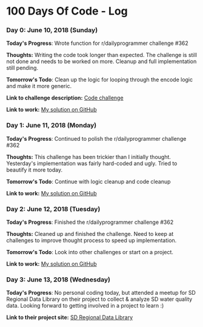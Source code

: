 # 100 Days Of Code - Log

### Day 0: June 10, 2018 (Sunday)

**Today's Progress**: Wrote function for r/dailyprogrammer challenge \#362

**Thoughts:** Writing the code took longer than expected. The challenge is still not done and needs to be worked on more. Cleanup and full implementation still pending.

**Tomorrow's Todo**: Clean up the logic for looping through the encode logic and make it more generic.

**Link to challenge description:** [Code challenge](https://www.reddit.com/r/dailyprogrammer/comments/8n8tog/20180530_challenge_362_intermediate_route/)

**Link to work:** [My solution on GitHub](https://github.com/azaleax/dailyprogrammer-challenges/tree/master/challenge-362-route-cipher)


### Day 1: June 11, 2018 (Monday)

**Today's Progress**: Continued to polish the r/dailyprogrammer challenge \#362

**Thoughts:** This challenge has been trickier than I initially thought. Yesterday's implementation was fairly hard-coded and ugly. Tried to beautify it more today.

**Tomorrow's Todo**: Continue with logic cleanup and code cleanup

**Link to work:** [My solution on GitHub](https://github.com/azaleax/dailyprogrammer-challenges/tree/master/challenge-362-route-cipher)


### Day 2: June 12, 2018 (Tuesday)

**Today's Progress**: Finished the r/dailyprogrammer challenge \#362

**Thoughts:** Cleaned up and finished the challenge. Need to keep at challenges to improve thought process to speed up implementation.

**Tomorrow's Todo**: Look into other challenges or start on a project.

**Link to work:** [My solution on GitHub](https://github.com/azaleax/dailyprogrammer-challenges/tree/master/challenge-362-route-cipher)


### Day 3: June 13, 2018 (Wednesday)

**Today's Progress**: No personal coding today, but attended a meetup for SD Regional Data Library on their project to collect & analyze SD water quality data. Looking forward to getting involved in a project to learn :)

**Link to their project site:** [SD Regional Data Library](https://www.sandiegodata.org/)